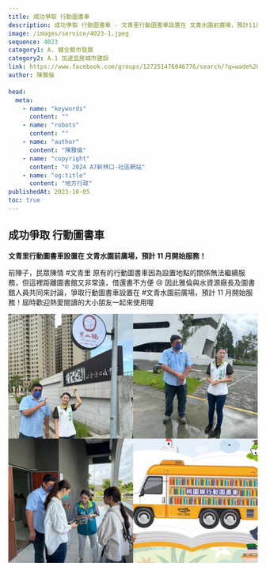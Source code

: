 ```yaml
---
title: 成功爭取 行動圖書車
description: 成功爭取 行動圖書車 - 文青里行動圖書車設置在 文青水園前廣場，預計11月開始服務！
image: /images/service/4023-1.jpeg
sequence: 4023
category1: A. 健全都市發展
category2: A.1 加速宜居城市建設
link: https://www.facebook.com/groups/127251476046776/search/?q=wade%20chan
author: 陳雅倫

head:
  meta:
    - name: "keywords"
      content: ""
    - name: "robots"
      content: ""
    - name: "author"
      content: "陳雅倫"
    - name: "copyright"
      content: "© 2024 A7新林口-社區網站"
    - name: "og:title"
      content: "地方行政"
publishedAt: 2023-10-05
toc: true
---
```


## 成功爭取 行動圖書車

**文青里行動圖書車設置在 文青水園前廣場，預計 11 月開始服務！**

前陣子，民眾陳情 #文青里 原有的行動圖書車因為設置地點的關係無法繼續服務，但這裡距離圖書館又非常遠，借還書不方便 😢
因此雅倫與水資源廠長及圖書館人員共同來討論，爭取行動圖書車設置在 #文青水園前廣場，預計 11 月開始服務！屆時歡迎熱愛閱讀的大小朋友一起來使用喔

![s4023-1.jpeg](/images/service/s4023-1.jpeg)
